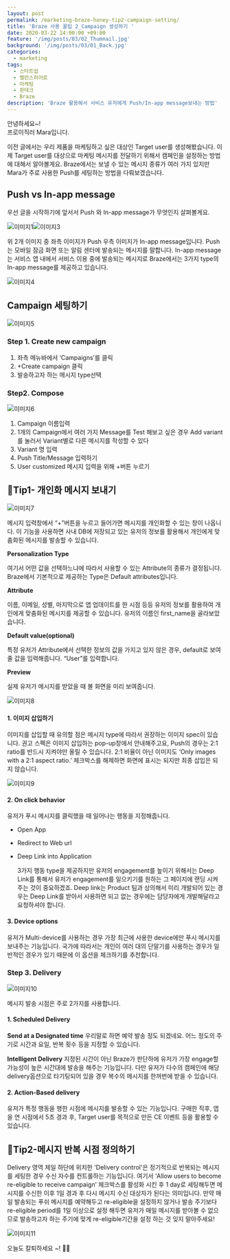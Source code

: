 ```yaml
---
layout: post
permalink: /marketing-braze-honey-tip2-campaign-setting/
title: 'Braze 사용 꿀팁 2_Campaign 생성하기 '
date: 2020-03-22 14:00:00 +09:00
feature: '/img/posts/03/02_Thumnail.jpg'
background: '/img/posts/03/01_Back.jpg'
categories:
  - marketing
tags:
  - 스타트업
  - 밸런스히어로
  - 마케팅
  - 핀테크
  - Braze
description: 'Braze 활용해서 서비스 유저에게 Push/In-app message보내는 방법'
---
```


안녕하세요~!<br>
프로이직러 Mara입니다. 

이전 글에서는 우리 제품을 마케팅하고 싶은 대상인 Target user를 생성해봤습니다. 이제 Target user를 대상으로 마케팅 메시지를 전달하기 위해서 캠페인을 설정하는 방법에 대해서 알아볼게요. Braze에서는 보낼 수 있는 메시지 종류가 여러 가지 있지만 Mara가 주로 사용한 Push를 세팅하는 방법을 다뤄보겠습니다. 

## Push vs In-app message
우선 글을 시작하기에 앞서서 Push 와 In-app message가 무엇인지 살펴볼게요. 

![이미지1](/img/posts/03/01.png)![이미지3](/img/posts/03/03.png)

위 2개 이미지 중 좌측 이미지가 Push 우측 이미지가 In-app message입니다. Push는 모바일 잠금 화면 또는 알림 센터에 발송되는 메시지를 말합니다. In-app message는 서비스 앱 내에서 서비스 이용 중에 발송되는 메시지로 Braze에서는 3가지 type의 In-app message를 제공하고 있습니다.

![이미지4](/img/posts/03/04.png) 

## Campaign 세팅하기 

![이미지5](/img/posts/03/05.png)

### Step 1. Create new campaign

1. 좌측 메뉴바에서 ‘Campaigns’를 클릭
2. +Create campaign 클릭
3. 발송하고자 하는 메시지 type선택

### Step2. Compose

![이미지6](/img/posts/03/06.png)

1. Campaign 이름입력 
2. 1개의 Campaign에서 여러 가지 Message를 Test 해보고 싶은 경우 Add variant를 눌러서 Variant별로 다른 메시지를 작성할 수 있다
3. Variant 명 입력
4. Push Title/Message 입력하기
5. User customized 메시지 입력을 위해 +버튼 누르기

## 🍯Tip1- 개인화 메시지 보내기 

![이미지7](/img/posts/03/07.PNG)

메시지 입력창에서 “+”버튼을 누르고 들어가면 메시지를 개인화할 수 있는 창이 나옵니다. 이 기능을 사용하면 사내 DB에 저장되고 있는 유저의 정보를 활용해서 개인에게 맞춤화된 메시지를 발송할 수 있습니다.

**Personalization Type**

여기서 어떤 값을 선택하느냐에 따라서 사용할 수 있는 Attribute의 종류가 결정됩니다. Braze에서 기본적으로 제공하는 Type은 Default attributes입니다.

**Attribute**

이름, 이메일, 성별, 마지막으로 앱 업데이트를 한 시점 등등 유저의 정보를 활용하여 개인에게 맞춤화된 메시지를 제공할 수 있습니다. 유저의 이름인 first_name을 골라보았습니다.

**Default value(optional)**

특정 유저가 Attribute에서 선택한 정보의 값을 가지고 있지 않은 경우, default로 보여줄 값을 입력해줍니다. “User”를 입력합니다.

**Preview**

실제 유저가 메시지를 받았을 때 볼 화면을 미리 보여줍니다.

![이미지8](/img/posts/03/08.png)

#### 1. 이미지 삽입하기 

이미지를 삽입할 때 유의할 점은 메시지 type에 따라서 권장하는 이미지 spec이 있습니다. 권고 스펙은 이미지 삽입하는 pop-up창에서 안내해주고요, Push의 경우는 2:1 ratio를 반드시 지켜야만 올릴 수 있습니다. 2:1 비율이 아닌 이미지도 ‘Only images with a 2:1 aspect ratio.’ 체크박스를 해제하면 화면에 표시는 되지만 최종 삽입은 되지 않습니다. 

 ![이미지9](/img/posts/03/09.PNG)

#### 2. On click behavior 
유저가 푸시 메시지를 클릭했을 때 일어나는 행동을 지정해줍니다. 

* Open App

* Redirect to Web url

* Deep Link into Application 

  3가지 행동 type을 제공하지만 유저의 engagement를 높이기 위해서는 Deep Link를 통해서 유저가 engagement를 일으키기를 원하는 그 페이지에 랜딩 시켜주는 것이 중요하겠죠. Deep link는 Product 팀과 상의해서 미리 개발되어 있는 경우는 Deep Link를 받아서 사용하면 되고 없는 경우에는 담당자에게 개발해달라고 요청하셔야 합니다. 

#### 3. Device options 
유저가 Multi-device를 사용하는 경우 가장 최근에 사용한 device에만 푸시 메시지를 보내주는 기능입니다. 국가에 따라서는 개인이 여러 대의 단말기를 사용하는 경우가 일반적인 경우가 있기 때문에 이 옵션을 체크하기를 추천합니다.

### Step 3. Delivery

![이미지10](/img/posts/03/10.PNG)

메시지 발송 시점은 주로 2가지를 사용합니다. 

#### 1. Scheduled Delivery

**Send at a Designated time**
우리말로 하면 예약 발송 정도 되겠네요.
어느 정도의 주기로 시간과 요일, 반복 횟수 등을 지정할 수 있습니다.

**Intelligent Delivery**
지정된 시간이 아닌 Braze가 판단하에 유저가 가장 engage할 가능성이 높은 시간대에 발송을 해주는 기능입니다. 다만 유저가 다수의 캠페인에 해당 delivery옵션으로 타기팅되어 있을 경우 복수의 메시지를 한꺼번에 받을 수 있습니다.

#### 2. Action-Based delivery 
유저가 특정 행동을 행한 시점에 메시지를 발송할 수 있는 기능입니다. 
구매한 직후, 앱을 연 시점에서 5초 경과 후, Target user를 목적으로 만든 CE 이벤트 등을 활용할 수 있습니다. 

## 🍯Tip2-메시지 반복 시점 정의하기 


Delivery 영역 제일 하단에 위치한 'Delivery control'은 정기적으로 반복되는 메시지를 세팅한 경우 수신 자수를 컨트롤하는 기능입니다. 여기서  ‘Allow users to become re-eligible to receive campaign’ 체크박스를 활성화 시킨 후 1 day로 세팅해두면 메시지를 수신한 이후 1일 경과 후 다시 메시지 수신 대상자가 된다는 의미입니다. 만약 매일 발송되는 푸쉬 메시지를 예약해두고 re-eligible을 설정하지 않거나 발송 주기보다 re-eligible period를 1일 이상으로 설정 해두면 유저가 매일 메시지를 받아볼 수 없으므로 발송하고자 하는 주기에 맞게 re-eligible기간을 설정 하는 것 잊지 말아주세요!

![이미지11](/img/posts/03/11.png) 

오늘도 칼퇴하세요 ~! 🙋‍♀️